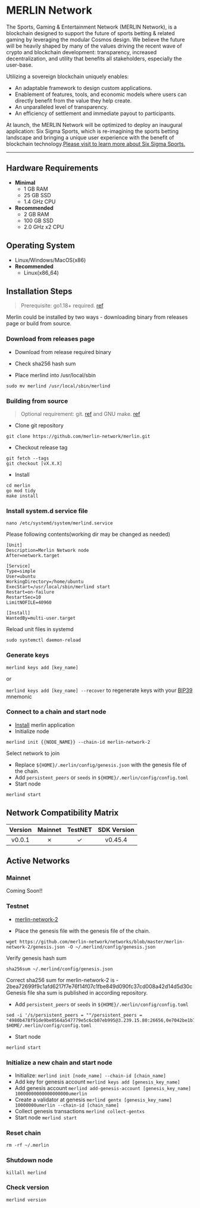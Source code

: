 # MERLIN Network

The Sports, Gaming & Entertainment Network (MERLIN Network), is a blockchain
designed to support the future of sports betting & related gaming by leveraging
the modular Cosmos design. We believe the future will be heavily shaped by many
of the values driving the recent wave of crypto and blockchain development:
transparency, increased decentralization, and utility that benefits
all stakeholders, especially the user-base.

Utilizing a sovereign blockchain uniquely enables:

- An adaptable framework to design custom applications.
- Enablement of features, tools, and economic models where users can directly benefit from the value they help create.
- An unparalleled level of transparency.
- An efficiency of settlement and immediate payout to participants.

At launch, the MERLIN Network will be optimized to deploy an inaugural application: Six Sigma Sports, which is re-imagining the sports betting landscape and bringing a unique user experience with the benefit of blockchain technology.[Please visit to learn more about Six Sigma Sports.](https://sixsigmasports.io/)

---

## Hardware Requirements

- **Minimal**
  - 1 GB RAM
  - 25 GB SSD
  - 1.4 GHz CPU
- **Recommended**
  - 2 GB RAM
  - 100 GB SSD
  - 2.0 GHz x2 CPU

## Operating System

- Linux/Windows/MacOS(x86)
- **Recommended**
  - Linux(x86_64)

## Installation Steps
>
>Prerequisite: go1.18+ required. [ref](https://golang.org/doc/install)

Merlin could be installed by two ways - downloading binary from releases page or build from source.

### Download from releases page

- Download from release required binary

- Check sha256 hash sum

- Place merlind into /usr/local/sbin

```shell
sudo mv merlind /usr/local/sbin/merlind
```

### Building from source
>
>Optional requirement: git. [ref](https://github.com/git/git) and GNU make. [ref](https://www.gnu.org/software/make/manual/html_node/index.html)

- Clone git repository

```shell
git clone https://github.com/merlin-network/merlin.git
```

- Checkout release tag

```shell
git fetch --tags
git checkout [vX.X.X]
```

- Install

```shell
cd merlin
go mod tidy
make install
```

### Install system.d service file

```shell
nano /etc/systemd/system/merlind.service
```

Please following contents(working dir may be changed as needed)

```systemd
[Unit]
Description=Merlin Network node
After=network.target

[Service]
Type=simple
User=ubuntu
WorkingDirectory=/home/ubuntu
ExecStart=/usr/local/sbin/merlind start
Restart=on-failure
RestartSec=10
LimitNOFILE=40960

[Install]
WantedBy=multi-user.target
```

Reload unit files in systemd

```shell
sudo systemctl daemon-reload
```

### Generate keys

`merlind keys add [key_name]`

or

`merlind keys add [key_name] --recover` to regenerate keys with your [BIP39](https://github.com/bitcoin/bips/tree/master/bip-0039) mnemonic

### Connect to a chain and start node

- [Install](#installation-steps) merlin application
- Initialize node

```shell
merlind init {{NODE_NAME}} --chain-id merlin-network-2
```

Select network to join

- Replace `${HOME}/.merlin/config/genesis.json` with the genesis file of the chain.
- Add `persistent_peers` or `seeds` in `${HOME}/.merlin/config/config.toml`
- Start node

```shell
merlind start
```

## Network Compatibility Matrix

| Version | Mainnet | TestNET      | SDK Version |
|:-------:|:-------:|:------------:|:-----------:|
|  v0.0.1 |    ✗    |      ✓       |   v0.45.4   |

## Active Networks

### Mainnet

Coming Soon!!

### Testnet

- [merlin-network-2](https://github.com/merlin-network/networks/tree/master/merlin-network-2)

- Place the genesis file  with the genesis file of the chain.

```shell
wget https://github.com/merlin-network/networks/blob/master/merlin-network-2/genesis.json -O ~/.merlind/config/genesis.json
```

Verify genesis hash sum

```shell
sha256sum ~/.merlind/config/genesis.json
```

Correct sha256 sum for merlin-network-2 is - 2bea72699f9c1afd6217f7e76f14f07c1fbe849d090fc37cd008a42d14d5d30c
Genesis file sha sum is published in according repository.

- Add `persistent_peers` or `seeds` in `${HOME}/.merlin/config/config.toml`

```shell
sed -i '/s/persistent_peers = ""/persistent_peers = "4980b478f91de9be0564a547779e5c6cb07eb995@3.239.15.80:26656,0e7042be1b77707aaf0597bb804da90d3a606c08@3.88.40.53:26656/g' $HOME/.merlin/config/config.toml
```

- Start node

```shell
merlind start
```

### Initialize a new chain and start node

- Initialize: `merlind init [node_name] --chain-id [chain_name]`
- Add key for genesis account `merlind keys add [genesis_key_name]`
- Add genesis account `merlind add-genesis-account [genesis_key_name] 10000000000000000000umerlin`
- Create a validator at genesis `merlind gentx [genesis_key_name] 10000000umerlin --chain-id [chain_name]`
- Collect genesis transactions `merlind collect-gentxs`
- Start node `merlind start`

### Reset chain

```shell
rm -rf ~/.merlin
```

### Shutdown node

```shell
killall merlind
```

### Check version

```shell
merlind version
```
